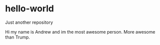 # hello-world
Just another repository

Hi my name is Andrew and im the most awesome person. More awesome than Trump.
